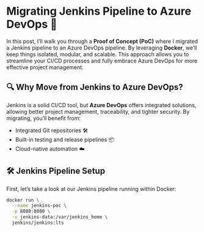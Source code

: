 # Migrating Jenkins Pipeline to Azure DevOps 🚀

In this post, I’ll walk you through a **Proof of Concept (PoC)** where I migrated a Jenkins pipeline to an Azure DevOps pipeline. By leveraging **Docker**, we’ll keep things isolated, modular, and scalable. This approach allows you to streamline your CI/CD processes and fully embrace Azure DevOps for more effective project management.

## 🔍 Why Move from Jenkins to Azure DevOps?

Jenkins is a solid CI/CD tool, but **Azure DevOps** offers integrated solutions, allowing better project management, traceability, and tighter security. By migrating, you’ll benefit from:

- Integrated Git repositories 🛠️
- Built-in testing and release pipelines 📦
- Cloud-native automation ☁️

## 🛠️ Jenkins Pipeline Setup

First, let’s take a look at our Jenkins pipeline running within Docker:

```bash
docker run \
  --name jenkins-poc \
  -p 8080:8080 \
  -v jenkins-data:/var/jenkins_home \
  jenkins/jenkins:lts
